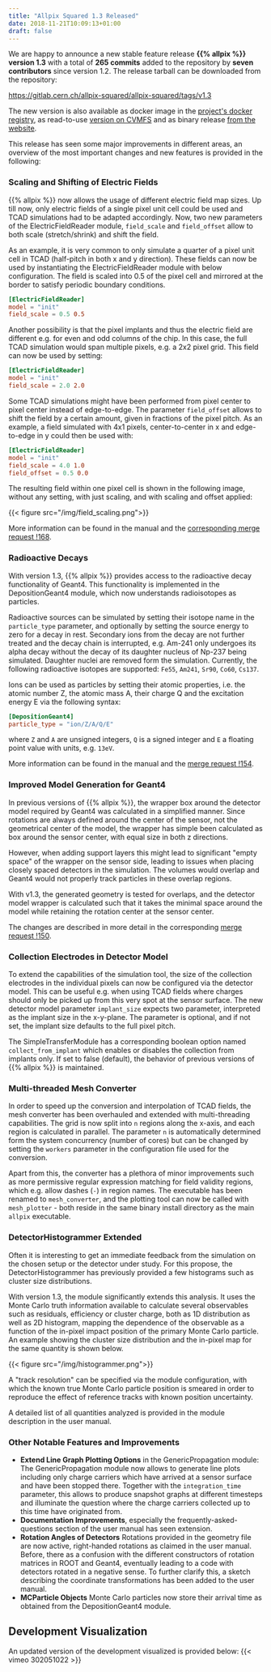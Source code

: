 ```yaml
---
title: "Allpix Squared 1.3 Released"
date: 2018-11-21T10:09:13+01:00
draft: false
---
```


We are happy to announce a new stable feature release **{{% allpix %}} version 1.3** with a total of **265 commits** added to the repository by **seven contributors** since version 1.2. The release tarball can be downloaded from the repository:

https://gitlab.cern.ch/allpix-squared/allpix-squared/tags/v1.3

The new version is also available as docker image in the [project's docker registry](https://gitlab.cern.ch/allpix-squared/allpix-squared/container_registry), as read-to-use [version on CVMFS](https://project-allpix-squared.web.cern.ch/project-allpix-squared/usermanual/allpix-manualch10.html#x11-15200010.4.1) and as binary release [from the website](https://project-allpix-squared.web.cern.ch/project-allpix-squared/releases/).

This release has seen some major improvements in different areas, an overview of the most important changes and new features is provided in the following:
<!--more-->

### Scaling and Shifting of Electric Fields

{{% allpix %}} now allows the usage of different electric field map sizes. Up till now, only electric fields of a single pixel unit cell could be used and TCAD simulations had to be adapted accordingly. Now, two new parameters of the ElectricFieldReader module, `field_scale` and `field_offset` allow to both scale (stretch/shrink) and shift the field.

As an example, it is very common to only simulate a quarter of a pixel unit cell in TCAD (half-pitch in both x and y direction). These fields can now be used by instantiating the ElectricFieldReader module with below configuration. The field is scaled into 0.5 of the pixel cell and mirrored at the border to satisfy periodic boundary conditions.

```toml
[ElectricFieldReader]
model = "init"
field_scale = 0.5 0.5
```

Another possibility is that the pixel implants and thus the electric field are different e.g. for even and odd columns of the chip. In this case, the full TCAD simulation would span multiple pixels, e.g. a 2x2 pixel grid. This field can now be used by setting:

```toml
[ElectricFieldReader]
model = "init"
field_scale = 2.0 2.0
```

Some TCAD simulations might have been performed from pixel center to pixel center instead of edge-to-edge. The parameter `field_offset` allows to shift the field by a certain amount, given in fractions of the pixel pitch. As an example, a field simulated with 4x1 pixels, center-to-center in x and edge-to-edge in y could then be used with:

```toml
[ElectricFieldReader]
model = "init"
field_scale = 4.0 1.0
field_offset = 0.5 0.0
```

The resulting field within one pixel cell is shown in the following image, without any setting, with just scaling, and with scaling and offset applied:

{{< figure src="/img/field_scaling.png">}}

More information can be found in the manual and the [corresponding merge request !168](https://gitlab.cern.ch/allpix-squared/allpix-squared/merge_requests/168).

### Radioactive Decays

With version 1.3, {{% allpix %}} provides access to the radioactive decay functionality of Geant4. This functionality is implemented in the DepositionGeant4 module, which now understands radioisotopes as particles.

Radioactive sources can be simulated by setting their isotope name in the `particle_type` parameter, and optionally by setting the source energy to zero for a decay in rest.
Secondary ions from the decay are not further treated and the decay chain is interrupted, e.g. Am-241 only undergoes its alpha decay without the decay of its daughter nucleus of Np-237 being simulated. Daughter nuclei are removed form the simulation.
Currently, the following radioactive isotopes are supported: `Fe55`, `Am241`, `Sr90`, `Co60`, `Cs137`.

Ions can be used as particles by setting their atomic properties, i.e. the atomic number Z, the atomic mass A, their charge Q and the excitation energy E via the following syntax:

```toml
[DepositionGeant4]
particle_type = "ion/Z/A/Q/E"
```

where `Z` and `A` are unsigned integers, `Q` is a signed integer and `E` a floating point value with units, e.g. `13eV`.

More information can be found in the manual and the [merge request !154](https://gitlab.cern.ch/allpix-squared/allpix-squared/merge_requests/154).


### Improved Model Generation for Geant4

In previous versions of  {{% allpix %}}, the wrapper box around the detector model required by Geant4 was calculated in a simplified manner.
Since rotations are always defined around the center of the sensor, not the geometrical center of the model, the wrapper has simple been calculated as box around the sensor center, with equal size in both z directions.

However, when adding support layers this might lead to significant "empty space" of the wrapper on the sensor side, leading to issues when placing closely spaced detectors in the simulation. The volumes would overlap and Geant4 would not properly track particles in these overlap regions.

With v1.3, the generated geometry is tested for overlaps, and the detector model wrapper is calculated such that it takes the minimal space around the model while retaining the rotation center at the sensor center.

The changes are described in more detail in the corresponding [merge request !150](https://gitlab.cern.ch/allpix-squared/allpix-squared/merge_requests/150).


### Collection Electrodes in Detector Model

To extend the capabilities of the simulation tool, the size of the collection electrodes in the individual pixels can now be configured via the detector model. This can be useful e.g. when using TCAD fields where charges should only be picked up from this very spot at the sensor surface.
The new detector model parameter `implant_size` expects two parameter, interpreted as the implant size in the x-y-plane. The parameter is optional, and if not set, the implant size defaults to the full pixel pitch.

The SimpleTransferModule has a corresponding boolean option named `collect_from_implant` which enables or disables the collection from implants only. If set to false (default), the behavior of previous versions of {{% allpix %}} is maintained.


### Multi-threaded Mesh Converter

In order to speed up the conversion and interpolation of TCAD fields, the mesh converter has been overhauled and extended with multi-threading capabilities. The grid is now split into `n` regions along the x-axis, and each region is calculated in parallel. The parameter `n` is automatically determined form the system concurrency (number of cores) but can be changed by setting the `workers` parameter in the configuration file used for the conversion.

Apart from this, the converter has a plethora of minor improvements such as more permissive regular expression matching for field validity regions, which e.g. allow dashes (`-`) in region names. The executable has been renamed to `mesh_converter`, and the plotting tool can now be called with `mesh_plotter` - both reside in the same binary install directory as the main `allpix` executable.


### DetectorHistogrammer Extended

Often it is interesting to get an immediate feedback from the simulation on the chosen setup or the detector under study.
For this propose, the DetectorHistogrammer has previously provided a few histograms such as cluster size distributions.

With version 1.3, the module significantly extends this analysis. It uses the Monte Carlo truth information available to calculate several observables such as residuals, efficiency or cluster charge, both as 1D distribution as well as 2D histogram, mapping the dependence of the observable as a function of the in-pixel impact position of the primary Monte Carlo particle.
An example showing the cluster size distribution and the in-pixel map for the same quantity is shown below.

{{< figure src="/img/histogrammer.png">}}

A "track resolution" can be specified via the module configuration, with which the known true Monte Carlo particle position is smeared in order to reproduce the effect of reference tracks with known position uncertainty.

A detailed list of all quantities analyzed is provided in the module description in the user manual.


### Other Notable Features and Improvements

* **Extend Line Graph Plotting Options** in the GenericPropagation module:
    The GenericPropagation module now allows to generate line plots including only charge carriers which have arrived at a sensor surface and have been stopped there. Together with the `integration_time` parameter, this allows to produce snapshot graphs at different timesteps and illuminate the question where the charge carriers collected up to this time have originated from.
* **Documentation Improvements**, especially the frequently-asked-questions section of the user manual has seen extension.
* **Rotation Angles of Detectors**
    Rotations provided in the geometry file are now active, right-handed rotations as claimed in the user manual. Before, there as a confusion with the different constructors of rotation matrices in ROOT and Geant4, eventually leading to a code with detectors rotated in a negative sense. To further clarify this, a sketch describing the coordinate transformations has been added to the user manual.
* **MCParticle Objects**
    Monte Carlo particles now store their arrival time as obtained from the DepositionGeant4 module.

## Development Visualization

An updated version of the development visualized is provided below:
{{< vimeo 302051022 >}}
